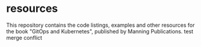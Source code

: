 # resources
This repository contains the code listings, examples and other resources for the book "GitOps and Kubernetes", published by Manning Publications.
test merge conflict